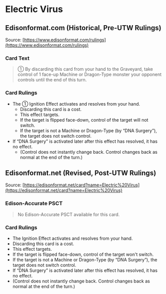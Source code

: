 # Electric Virus

## Edisonformat.com (Historical, Pre-UTW Rulings)

Source: [https://www.edisonformat.com/rulings](https://www.edisonformat.com/rulings)

### Card Text

> ① By discarding this card from your hand to the Graveyard, take control of 1 face-up Machine or Dragon-Type monster your opponent controls until the end of this turn.

### Card Rulings

*   The ① Ignition Effect activates and resolves from your hand.
    *   Discarding this card is a cost.
    *   This effect targets.
    *   If the target is flipped face-down, control of the target will not switch.
    *   If the target is not a Machine or Dragon-Type (by “DNA Surgery”), the target does not switch control.
*   If “DNA Surgery” is activated later after this effect has resolved, it has no effect.
    *   (Control does not instantly change back. Control changes back as normal at the end of the turn.)

## Edisonformat.net (Revised, Post-UTW Rulings)

Source: [https://edisonformat.net/card?name=Electric%20Virus](https://edisonformat.net/card?name=Electric%20Virus)

### Edison-Accurate PSCT

> No Edison-Accurate PSCT available for this card.

### Card Rulings

*   The Ignition Effect activates and resolves from your hand.
*   Discarding this card is a cost.
*   This effect targets.
*   If the target is flipped face-down, control of the target won't switch.
*   If the target is not a Machine or Dragon-Type (by “DNA Surgery”), the target does not switch control.
*   If “DNA Surgery” is activated later after this effect has resolved, it has no effect.
*   (Control does not instantly change back. Control changes back as normal at the end of the turn.)
            